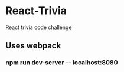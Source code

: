 # React-Trivia
React trivia code challenge

## Uses webpack

### npm run dev-server -- localhost:8080
